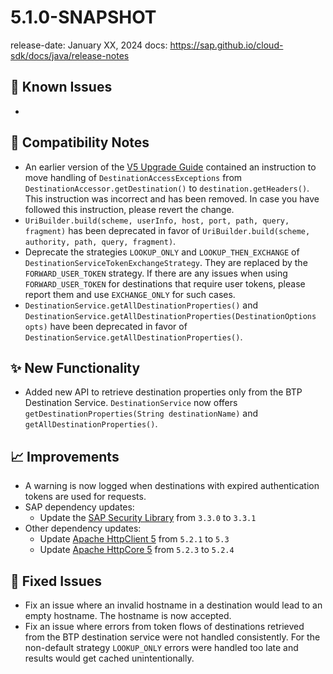 # 5.1.0-SNAPSHOT

release-date: January XX, 2024
docs: https://sap.github.io/cloud-sdk/docs/java/release-notes

## 🚧 Known Issues

-


## 🔧 Compatibility Notes

- An earlier version of the [V5 Upgrade Guide](https://sap.github.io/cloud-sdk/docs/java/guides/5.0-upgrade-steps) contained an instruction to move handling of `DestinationAccessExceptions` from `DestinationAccessor.getDestination()` to `destination.getHeaders()`.
  This instruction was incorrect and has been removed.
  In case you have followed this instruction, please revert the change.
- `UriBuilder.build(scheme, userInfo, host, port, path, query, fragment)` has been deprecated in favor of `UriBuilder.build(scheme, authority, path, query, fragment)`.
- Deprecate the strategies `LOOKUP_ONLY` and `LOOKUP_THEN_EXCHANGE` of `DestinationServiceTokenExchangeStrategy`.
  They are replaced by the `FORWARD_USER_TOKEN` strategy.
  If there are any issues when using `FORWARD_USER_TOKEN` for destinations that require user tokens, please report them and use `EXCHANGE_ONLY` for such cases.
- `DestinationService.getAllDestinationProperties()` and `DestinationService.getAllDestinationProperties(DestinationOptions opts)` have been deprecated in favor of `DestinationService.getAllDestinationProperties()`.

## ✨ New Functionality

- Added new API to retrieve destination properties only from the BTP Destination Service. 
  `DestinationService` now offers `getDestinationProperties(String destinationName)` and `getAllDestinationProperties()`.


## 📈 Improvements

- A warning is now logged when destinations with expired authentication tokens are used for requests.
- SAP dependency updates:
  - Update the [SAP Security Library](https://github.com/SAP/cloud-security-services-integration-library) from `3.3.0` to `3.3.1`
- Other dependency updates:
  - Update [Apache HttpClient 5](https://search.maven.org/artifact/org.apache.httpcomponents.client5/httpclient5) from `5.2.1` to `5.3`
  - Update [Apache HttpCore 5](https://search.maven.org/search?q=a:httpcore5) from `5.2.3` to `5.2.4`

## 🐛 Fixed Issues

- Fix an issue where an invalid hostname in a destination would lead to an empty hostname. The hostname is now accepted.
- Fix an issue where errors from token flows of destinations retrieved from the BTP destination service were not handled consistently.
  For the non-default strategy `LOOKUP_ONLY` errors were handled too late and results would get cached unintentionally.
  


